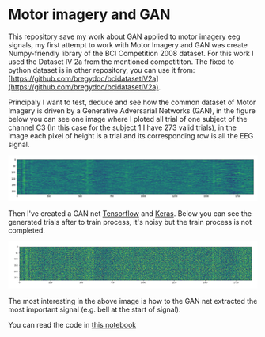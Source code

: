 # Motor imagery and GAN

This repository save my work about GAN applied to motor imagery eeg signals, my first attempt to work with Motor Imagery and GAN was create Numpy-friendly library of the BCI Competition 2008 dataset. For this work I used the Dataset IV 2a from the mentioned competititon. The fixed to python dataset is in other repository, you can use it from: [https://github.com/bregydoc/bcidatasetIV2a](https://github.com/bregydoc/bcidatasetIV2a).

Principaly I want to test, deduce and see how the common dataset of Motor Imagery is driven by a Generative Adversarial Networks (GAN), in the figure below you can see one image where I ploted all trial of one subject of the channel C3 (In this case for the subject 1 I have 273 valid trials), in the image each pixel of height is a trial and its corresponding row is all the EEG signal.

<p align="center">
    <img src="eegc3.png"/>
</p>

Then I've created a GAN net [Tensorflow](https://www.tensorflow.org) and [Keras](https://keras.io). Below you can see the generated trials after to train process, it's noisy but the train process is not completed.

<p align="center">
    <img src="eeg_gan.png"/>
</p>

The most interesting in the above image is how to the GAN net extracted the most important signal (e.g. bell at the start of signal).

You can read the code in [this notebook](gan_for_motorimagery.ipynb)
